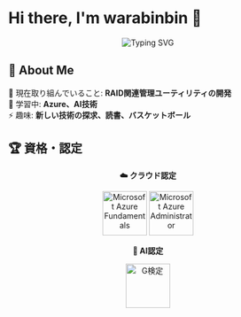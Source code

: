 # Hi there, I'm warabinbin 👋

<div align="center">
  <img src="https://readme-typing-svg.herokuapp.com?font=Fira+Code&pause=1000&color=36BCF7&center=true&vCenter=true&width=435&lines=Full+Stack+Developer;Software+Engineer;AI+Enthusiast" alt="Typing SVG" />
</div>

## 🚀 About Me

🔭 現在取り組んでいること: **RAID関連管理ユーティリティの開発**  
🌱 学習中: **Azure、AI技術**  
⚡ 趣味: **新しい技術の探求、読書、バスケットボール**  

## 🏆 資格・認定

<div align="center">

**☁️ クラウド認定**

<img src="https://images.credly.com/size/110x110/images/be8fcaeb-c769-4858-b567-ffaaa73ce8cf/image.png" alt="Microsoft Azure Fundamentals" width="80" height="80"/>
<img src="https://images.credly.com/size/110x110/images/336eebfc-0ac3-4553-9a67-b402f491f185/azure-administrator-associate-600x600.png" alt="Microsoft Azure Administrator" width="80" height="80"/>

**🤖 AI認定**

<img src="https://github.com/user-attachments/assets/cf7d88b9-553c-407c-9d96-41b09385b5e2" alt="G検定" width="80" height="80"/>

</div>
